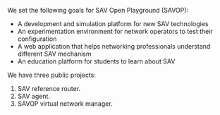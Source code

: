We set the following goals for SAV Open Playground (SAVOP):
- A development and simulation platform for new SAV technologies
- An experimentation environment for network operators to test their configuration
- A web application that helps networking professionals understand different SAV mechanism
- An education platform for students to learn about SAV

We have three public projects:
1. SAV reference router.
2. SAV agent.
3. SAVOP virtual network manager.
